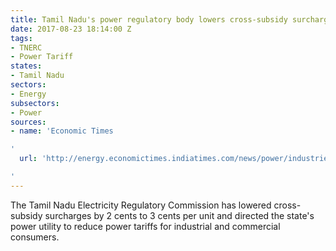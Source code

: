 ```yaml
---
title: Tamil Nadu's power regulatory body lowers cross-subsidy surcharges
date: 2017-08-23 18:14:00 Z
tags:
- TNERC
- Power Tariff
states:
- Tamil Nadu
sectors:
- Energy
subsectors:
- Power
sources:
- name: 'Economic Times

'
  url: 'http://energy.economictimes.indiatimes.com/news/power/industries-to-benefit-as-tamil-nadu-cuts-cross-subsidy-surcharges/60100223

'
---
```


The Tamil Nadu Electricity Regulatory Commission has lowered cross-subsidy surcharges by 2 cents to 3 cents per unit and directed the state's power utility to reduce power tariffs for industrial and commercial consumers. 
